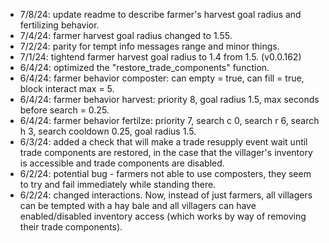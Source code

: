 - 7/8/24: update readme to describe farmer's harvest goal radius and fertilizing behavior.
- 7/4/24: farmer harvest goal radius changed to 1.55.
- 7/2/24: parity for tempt info messages range and minor things.
- 7/1/24: tightend farmer harvest goal radius to 1.4 from 1.5. (v0.0.162)
- 6/4/24: optimized the "restore_trade_components" function.
- 6/4/24: farmer behavior composter: can empty = true, can fill = true, block interact max = 5.
- 6/4/24: farmer behavior harvest: priority 8, goal radius 1.5, max seconds before search = 0.25.
- 6/4/24: farmer behavior fertilze: priority 7, search c 0, search r 6, search h 3, search cooldown 0.25, goal radius 1.5.
- 6/3/24: added a check that will make a trade resupply event wait until trade components are restored, in the case that the villager's inventory is accessible and trade components are disabled.
- 6/2/24: potential bug - farmers not able to use composters, they seem to try and fail immediately while standing there.
- 6/2/24: changed interactions. Now, instead of just farmers, all villagers can be tempted with a hay bale and all villagers can have enabled/disabled inventory access (which works by way of removing their trade components). 